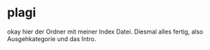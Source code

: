 # plagi
okay hier der Ordner mit meiner Index Datei. Diesmal alles fertig, also Ausgehkategorie und das Intro.
